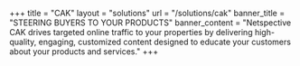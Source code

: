 +++
title = "CAK"
layout = "solutions" 
url = "/solutions/cak"
banner_title   = "STEERING BUYERS TO YOUR PRODUCTS"
banner_content = "Netspective CAK drives targeted online traffic to your properties by delivering high-quality, engaging, customized content designed to educate your customers about your products and services."
+++